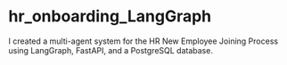 # hr_onboarding_LangGraph
I created a multi-agent system for the HR New Employee Joining Process using LangGraph, FastAPI, and a PostgreSQL database.
